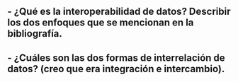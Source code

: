 ## - ¿Qué es la interoperabilidad de datos? Describir los dos enfoques que se mencionan en la bibliografía.

## - ¿Cuáles son las dos formas de interrelación de datos? (creo que era integración e intercambio).
